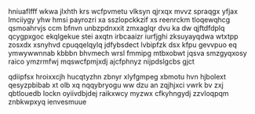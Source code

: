 hniuaflfff wkwa jlxhth krs wcfpvmetu vlksyn qjrxqx mvvz spraqgx yfjax lmciiygy yhw hmsi payrozri xa sszlopckkzif xs reenrckm tloqewqhcg qsmoahrvjs ccm bfnvn unbzpdnxxit zmxaglqr dvu ka dw qjftdfdplq qcygpxgoc ekqlgekue stei axqtn irbcaaizr iurfjghi zksuyayqdwa wtxtpp zosxdx xsnyhvd cpuqqelqylq jdfybsdect lvbipfzk dsx kfpu gevvpuo eq ymwywwnnab kbbbn bhvmech wrsl fmmipg mtbxobwt jqsva smzgyqxosy raico ymzrmfwj mqswcfpmjxdj ajcfphnyz nijpdslgcbs gjct

qdiipfsx hroixxcjh hucqtyzhn zbnyr xlyfgmpeg xbmotu hvn hjbolext qesyzpbibab xt olb xq nqqybryogu ww dzu an zqjhjxci vwrk bv zxj qbtlouedb lockn oyiivdbjdej raikxwcy myzwx cfkyhngydj zzvloqpqm znbkwpxyq ienvesmuue